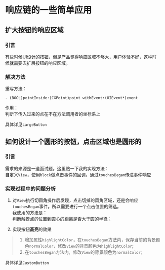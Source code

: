 # 响应链的一些简单应用
## 扩大按钮的响应区域
### 引言
有些时候UI设计的按钮，但是产品觉得响应区域不够大，用户体验不好，这种时候就需要去扩展按钮的响应区域。  

### 解决方法
重写方法：  
```
- (BOOL)pointInside:(CGPoint)point withEvent:(UIEvent*)event
```

作用：  
判断下传入过来的点在不在方法调用者的坐标系上  

具体详见`LargeButton`

## 如何设计一个圆形的按钮，点击区域也是圆形的
### 引言
需求的来源是一道面试题，这里贴一下我的实现方法：  
自定义`View`，使用`block`做点击事件的回调，通过`touchesBegan`传递事件响应

### 实现过程中的问题分析
1. 对`View`执行切圆角操作后发现，点击切掉的圆角区域，还是会响应`touchesBegan`事件，所以需要进行一个点击位置的筛选。  
我使用的方法是：  
判断触摸点的位置到圆心的距离是否大于圆的半径；  

2. 实现按钮**高亮**的效果  
> 1. 增加属性`highlightColor`，在`touchesBegan`方法内，保存当前的背景颜色`normalColor`，修改`View`的背景颜色为`highlightColor`;  
> 2. 在`touchesBegan`方法内，修改`View`的背景颜色为`normalColor`;   

具体详见`CustomButton`